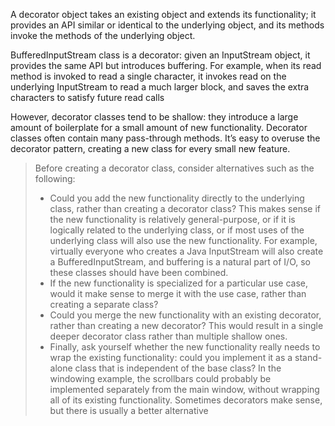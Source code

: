 A decorator object takes an existing object and extends its functionality; it provides an API similar or identical to the underlying object, and its methods invoke the methods of the underlying object.

BufferedInputStream class is a decorator: given an InputStream object, it provides the same API but introduces buffering. For example, when its read method is invoked to read a single character, it invokes read on the underlying InputStream to read a much larger block, and saves the extra characters to satisfy future read calls

However, decorator classes tend to be shallow: they introduce a large amount of boilerplate for a small amount of new functionality. Decorator classes often contain many pass-through methods. It’s easy to overuse the decorator pattern, creating a new class for every small new feature.

> Before creating a decorator class, consider alternatives such as the following:
> * Could you add the new functionality directly to the underlying class, rather than creating a decorator class? This makes sense if the new functionality is relatively general-purpose, or if it is logically related to the underlying class, or if most uses of the underlying class will also use the new functionality. For example, virtually everyone who creates a Java InputStream will also create a BufferedInputStream, and buffering is a natural part of I/O, so these classes should have been combined. 
> * If the new functionality is specialized for a particular use case, would it make sense to merge it with the use case, rather than creating a separate class? 
> * Could you merge the new functionality with an existing decorator, rather than creating a new decorator? This would result in a single deeper decorator class rather than multiple shallow ones. 
> * Finally, ask yourself whether the new functionality really needs to wrap the existing functionality: could you implement it as a stand-alone class that is independent of the base class? In the windowing example, the scrollbars could probably be implemented separately from the main window, without wrapping all of its existing functionality. Sometimes decorators make sense, but there is usually a better alternative